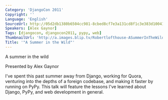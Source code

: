 ```yaml
---
Category: 'DjangoCon 2011'
Copyright: ''
Language: 'English'
SourceUrl: http://05d2db1380b6504cc981-8cbed8cf7e3a131cd8f1c3e383d10041.r93.cf2.rackcdn.com/djangocon-2011/68_a-summer-in-the-wild.m4v
Speakers: [Alex Gaynor]
Tags: [djangocon, djangocon2011, pypy, web]
ThumbnailUrl: 'http://a.images.blip.tv/Robertlofthouse-ASummerInTheWild519-270.jpg'
Title: '"A Summer in the Wild"'
---
```

A summer in the wild

Presented by Alex Gaynor

I've spent this past summer away from Django, working for Quora, venturing
into the depths of a foreign codebase, and making it faster by running on
PyPy. This talk will feature the lessons I've learned about Django, PyPy, and
web development in general.


